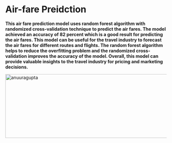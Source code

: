 <h1><strong>Air-fare Preidction</h1></strong>

<strong>
This air fare prediction model uses random forest algorithm with randomized cross-validation technique to predict the air fares. The model achieved an accuracy of 82 percent which is a good result for predicting the air fares. This model can be useful for the travel industry to forecast the air fares for different routes and flights. The random forest algorithm helps to reduce the overfitting problem and the randomized cross-validation improves the accuracy of the model. Overall, this model can provide valuable insights to the travel industry for pricing and marketing decisions.</strong>

<p><img align="center" width="800" height='200' src="https://i.pinimg.com/originals/3f/00/4f/3f004fbd0825ffbd4b9b11656a38f451.gif" alt="anuuragupta" /></p>
